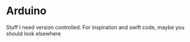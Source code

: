 # Arduino
Stuff I need version controlled. For inspiration and swift code, maybe you should look elsewhere
